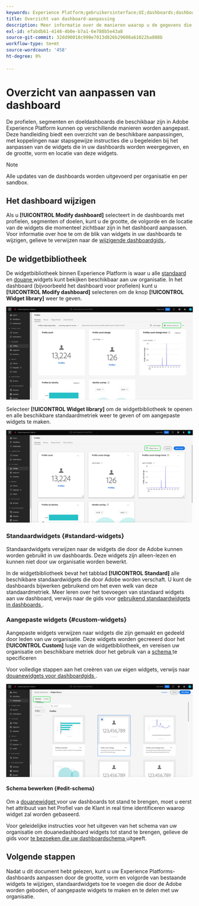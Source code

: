 ```yaml
---
keywords: Experience Platform;gebruikersinterface;UI;dashboards;dashboard;profielen;segmenten;bestemmingen
title: Overzicht van dashboard-aanpassing
description: Meer informatie over de manieren waarop u de gegevens die in uw Adobe Experience Platform-dashboards worden weergegeven, kunt aanpassen.
exl-id: efabdb61-4148-4b0e-b7a1-6e788b5e43a8
source-git-commit: 32dd90018c990e7013d826b29608a61022ba808b
workflow-type: tm+mt
source-wordcount: '458'
ht-degree: 0%

---
```


# Overzicht van aanpassen van dashboard

De profielen, segmenten en doeldashboards die beschikbaar zijn in Adobe Experience Platform kunnen op verschillende manieren worden aangepast. Deze handleiding biedt een overzicht van de beschikbare aanpassingen, met koppelingen naar stapsgewijze instructies die u begeleiden bij het aanpassen van de widgets die in uw dashboards worden weergegeven, en de grootte, vorm en locatie van deze widgets.

>[!NOTE]
>
>Alle updates van de dashboards worden uitgevoerd per organisatie en per sandbox.

## Het dashboard wijzigen

Als u **[!UICONTROL Modify dashboard]** selecteert in de dashboards met profielen, segmenten of doelen, kunt u de grootte, de volgorde en de locatie van de widgets die momenteel zichtbaar zijn in het dashboard aanpassen. Voor informatie over hoe te om de blik van widgets in uw dashboards te wijzigen, gelieve te verwijzen naar de [ wijzigende dashboardgids ](modify.md).

## De widgetbibliotheek

De widgetbibliotheek binnen Experience Platform is waar u alle [ standaard ](#standard-widgets) en [ douane ](#custom-widgets) widgets kunt bekijken beschikbaar aan uw organisatie. In het dashboard (bijvoorbeeld het dashboard voor profielen) kunt u **[!UICONTROL Modify dashboard]** selecteren om de knop **[!UICONTROL Widget library]** weer te geven.

![ het dashboard van Profielen met Modify benadrukt dashboard.](../images/customization/modify-dashboard.png)

Selecteer **[!UICONTROL Widget library]** om de widgetbibliotheek te openen en alle beschikbare standaardmetriek weer te geven of om aangepaste widgets te maken.

![ het dashboard van Profielen met benadrukte bibliotheek Widget.](../images/customization/widget-library-button.png)

### Standaardwidgets {#standard-widgets}

Standaardwidgets verwijzen naar de widgets die door de Adobe kunnen worden gebruikt in uw dashboards. Deze widgets zijn alleen-lezen en kunnen niet door uw organisatie worden bewerkt.

In de widgetbibliotheek bevat het tabblad **[!UICONTROL Standard]** alle beschikbare standaardwidgets die door Adobe worden verschaft. U kunt de dashboards bijwerken gebruikend om het even welk van deze standaardmetriek. Meer leren over het toevoegen van standaard widgets aan uw dashboard, verwijs naar de gids voor [ gebruikend standaardwidgets in dashboards ](standard-widgets.md).

### Aangepaste widgets {#custom-widgets}

Aangepaste widgets verwijzen naar widgets die zijn gemaakt en gedeeld door leden van uw organisatie. Deze widgets worden gecreeerd door het **[!UICONTROL Custom]** lusje van de widgetbibliotheek, en vereisen uw organisatie om beschikbare metriek door het gebruik van a [ schema ](#edit-schema) te specificeren

Voor volledige stappen aan het creëren van uw eigen widgets, verwijs naar [ douanewidgets voor dashboardgids ](custom-widgets.md).

![ de werkruimte van de widgetbibliotheek met Standaard en Gemarkeerde Douane.](../images/customization/widget-library.png)

#### Schema bewerken {#edit-schema}

Om a [ douanewidget ](#custom-widgets) voor uw dashboards tot stand te brengen, moet u eerst het attribuut van het Profiel van de Klant in real time identificeren waarop widget zal worden gebaseerd.

Voor geleidelijke instructies voor het uitgeven van het schema van uw organisatie om douanedashboard widgets tot stand te brengen, gelieve de gids voor [ te bezoeken die uw dashboardschema ](edit-schema.md) uitgeeft.

## Volgende stappen

Nadat u dit document hebt gelezen, kunt u uw Experience Platforms-dashboards aanpassen door de grootte, vorm en volgorde van bestaande widgets te wijzigen, standaardwidgets toe te voegen die door de Adobe worden geboden, of aangepaste widgets te maken en te delen met uw organisatie.
